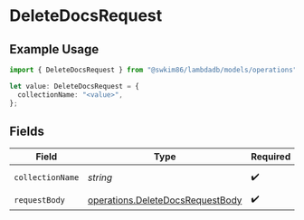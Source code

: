 # DeleteDocsRequest

## Example Usage

```typescript
import { DeleteDocsRequest } from "@swkim86/lambdadb/models/operations";

let value: DeleteDocsRequest = {
  collectionName: "<value>",
};
```

## Fields

| Field                                                                                | Type                                                                                 | Required                                                                             | Description                                                                          |
| ------------------------------------------------------------------------------------ | ------------------------------------------------------------------------------------ | ------------------------------------------------------------------------------------ | ------------------------------------------------------------------------------------ |
| `collectionName`                                                                     | *string*                                                                             | :heavy_check_mark:                                                                   | Collection name.                                                                     |
| `requestBody`                                                                        | [operations.DeleteDocsRequestBody](../../models/operations/deletedocsrequestbody.md) | :heavy_check_mark:                                                                   | N/A                                                                                  |
